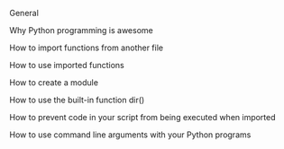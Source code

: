 General



Why Python programming is awesome



How to import functions from another file



How to use imported functions



How to create a module



How to use the built-in function dir()



How to prevent code in your script from being executed when imported



How to use command line arguments with your Python programs
